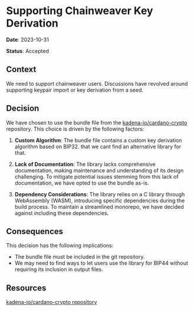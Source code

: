 # Supporting Chainweaver Key Derivation

**Date**: 2023-10-31

**Status**: Accepted

## Context

We need to support chainweaver users. Discussions have revolved around
supporting keypair import or key derivation from a seed.

## Decision

We have chosen to use the bundle file from the [kadena-io/cardano-crypto][1]
repository. This choice is driven by the following factors:

1. **Custom Algorithm**: The bundle file contains a custom key derivation
   algorithm based on BIP32. that we cant find an alternative library for that.

2. **Lack of Documentation**: The library lacks comprehensive documentation,
   making maintenance and understanding of its design challenging. To mitigate
   potential issues stemming from this lack of documentation, we have opted to
   use the bundle as-is.

3. **Dependency Considerations**: The library relies on a C library through
   WebAssembly (WASM), introducing specific dependencies during the build
   process. To maintain a streamlined monorepo, we have decided against
   including these dependencies.

## Consequences

This decision has the following implications:

- The bundle file must be included in the git repository.
- We may need to find ways to let users use the library for BIP44 without
  requiring its inclusion in output files.

## Resources

[kadena-io/cardano-crypto repository][1]

[1]:
  https://github.com/kadena-io/cardano-crypto.js/tree/jam%40chainweaver-keygen
